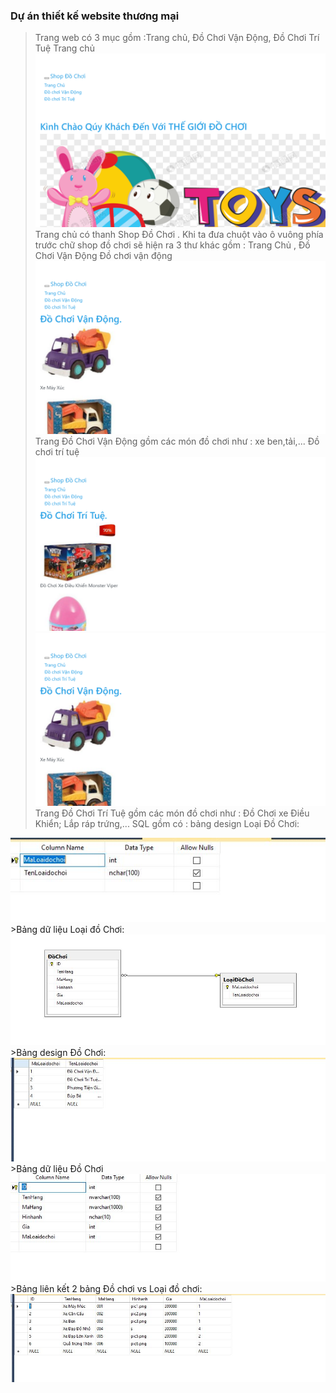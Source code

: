 ### Dự án thiết kế website thương mại
> Trang web có 3 mục gồm :Trang chủ, Đồ Chơi Vận Động, Đồ Chơi Trí Tuệ
> Trang chủ
![img](/imgMD/localhost_56688_.png)
> Trang chủ có thanh Shop Đồ Chơi . Khi ta đưa chuột vào ô vuông phía trước chữ shop đồ chơi sẽ hiện ra 3 thư khác gồm : Trang Chủ , Đồ Chơi Vận Động
> Đồ chơi vận động
![img](/imgMD/localhost_56688_About.png)
> Trang Đồ Chơi Vận Động gồm các món đồ chơi như : xe ben,tải,...
> Đồ chơi trí tuệ
![img](/imgMD/localhost_56688_Contact.png)
![img](/imgMD/localhost_56688_About.png)
> Trang Đồ Chơi Trí Tuệ gồm các món đồ chơi như : Đồ Chơi xe Điều Khiển; Lắp ráp trứng,...
>SQL gồm có :
>bảng design Loại Đồ Chơi:
<img src = "https://raw.githubusercontent.com/thanhtay2119/WebBanDoChoi/master/SQL0.JPG">
>Bảng dữ liệu Loại đồ Chơi:
<img src = "https://raw.githubusercontent.com/thanhtay2119/WebBanDoChoi/master/SQL00.JPG">
>Bảng design Đồ Chơi:
<img src = "https://raw.githubusercontent.com/thanhtay2119/WebBanDoChoi/master/SQL000.JPG">
>Bảng dữ liệu Đồ Chơi
<img src = "https://raw.githubusercontent.com/thanhtay2119/WebBanDoChoi/master/SQL0000.JPG">
>Bảng liên kết 2 bảng Đồ chơi vs Loại đồ chơi:
<img src = "https://raw.githubusercontent.com/thanhtay2119/WebBanDoChoi/master/SQL00000.JPG">
